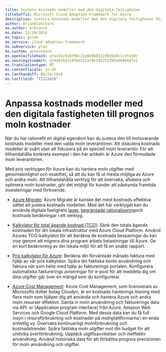 ```yaml
---
title: Justera kostnads modeller med den digitala fastigheten
titleSuffix: Microsoft Cloud Adoption Framework for Azure
description: Justera kostnads modeller med den digitala fastigheten för att prognostisera moln kostnader.
author: BrianBlanchard
ms.author: brblanch
ms.date: 12/10/2018
ms.topic: guide
ms.service: cloud-adoption-framework
ms.subservice: plan
ms.custom: governance
ms.openlocfilehash: afac61c918f90c21e8d96032199d5e8c1cdfa50c
ms.sourcegitcommit: d19e026d119fbe221a78b10225230da8b9666fe1
ms.translationtype: MT
ms.contentlocale: sv-SE
ms.lasthandoff: 09/24/2019
ms.locfileid: "71222620"
---
```

# <a name="align-cost-models-with-the-digital-estate-to-forecast-cloud-costs"></a>Anpassa kostnads modeller med den digitala fastigheten till prognos moln kostnader

När du har rationellt en digital egendom kan du justera den till motsvarande kostnads modeller med den valda moln leverantören. Att diskutera kostnads modeller är svårt utan att fokusera på en speciell moln leverantör. För att tillhandahålla konkreta exempel i den här artikeln är Azure den förmodade moln leverantören.

Med pris verktygen för Azure kan du hantera moln utgifter med genomskinlighet och exakthet, så att du kan få ut mesta möjliga av Azure och andra moln. Att tillhandahålla verktyg för att övervaka, allokera och optimera moln kostnader, gör det möjligt för kunder att påskynda framtida investeringar med förtroende.

- [Azure Migrate](https://docs.microsoft.com/azure/migrate/migrate-overview): Azure Migrate är kanske det mest kostnads effektiva sättet att justera kostnads modellen. Med det här verktyget kan du använda digitala fastighets [lager](./inventory.md), [begränsade rationalisering](./rationalize.md)och kostnads beräkningar i ett verktyg.

- [Kalkylator för total ägande kostnad (TCO)](https://azure.microsoft.com/pricing/tco/calculator): Sänk den totala ägande kostnaden för din lokala infrastruktur med Azure Cloud Platform. Använd Azures TCO-kalkylator för att beräkna de kostnads besparingar du kan inse genom att migrera dina program arbets belastningar till Azure. Ge en kort beskrivning av din lokala miljö för att få en snabb rapport.

- [Pris kalkylator för Azure](https://azure.microsoft.com/pricing): Beräkna din förväntade månads faktura med hjälp av vår pris kalkylator. Spåra din faktiska konto användning och faktura när som helst med hjälp av fakturerings portalen. Konfigurera automatiska fakturerings aviseringar för e-post för att meddela dig om dina utgifter går över en mängd som du konfigurerar.

- [Azure Cost Management](https://azure.microsoft.com/services/cost-management): Azure Cost Management, som licensierats av Microsofts dotter bolag Cloudyn, är en kostnads hanterings lösning med flera moln som hjälper dig att använda och hantera Azure och andra moln resurser effektivt. Samla in moln användning och fakturerings data via API: er (Application program interface) från Azure, Amazon Web Services och Google Cloud Platform. Med dessa data kan du få full insyn i resursförbrukning och kostnader på molnplattformarna i en enda enhetlig vy. Övervaka kontinuerligt molnförbrukning och kostnadstrender. Spåra faktiska moln utgifter mot din budget för att undvika överförbrukning. Upptäck utgiftsavvikelser och ineffektiv användning. Använd historiska data för att förbättra prognos precisionen för moln användning och utgifter.
